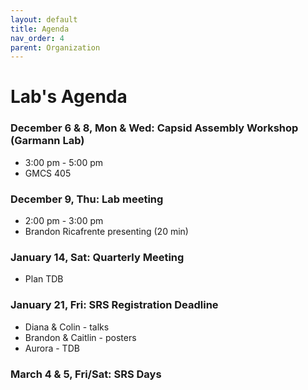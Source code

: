 ```yaml
---
layout: default
title: Agenda
nav_order: 4
parent: Organization
---
```


# Lab's Agenda


### December 6 & 8, Mon & Wed: Capsid Assembly Workshop (Garmann Lab)
+ 3:00 pm - 5:00 pm
+ GMCS 405

### December 9, Thu: Lab meeting
+ 2:00 pm - 3:00 pm
+ Brandon Ricafrente presenting (20 min)

### January 14, Sat: Quarterly Meeting
+ Plan TDB

### January 21, Fri: SRS Registration Deadline
+ Diana & Colin - talks
+ Brandon & Caitlin - posters
+ Aurora - TDB

### March 4 & 5, Fri/Sat: SRS Days

